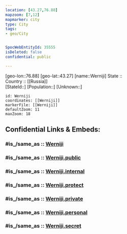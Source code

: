 ```yaml
---
location: [43.27,76.88] 
mapzoom: [7,12] 
mapmarker: city 
type: City
tags:
- geo/City


SpocWebEntityId: 35555
isDeleted: false
confidential: public

---
```

[geo-lon::76.88] 
[geo-lat::43.27] 
[name::Werniji] 
State ::  
Country :: [[Russia]]  
[StateId::] 
[Population::] 
[Unknown::] 


```leaflet
id: Werniji
coordinates: [[Werniji]] 
markerFile: [[Werniji]] 
defaultZoom: 11 
maxZoom: 18
```


## Confidential Links & Embeds: 

### #is_/same_as :: [Werniji](/_Standards/Earth/Continent/Asia/Asia~Central/Kazakhstan/Counties/Almaty/City/Werniji.md) 

### #is_/same_as :: [Werniji.public](/_public/Earth/Continent/Asia/Asia~Central/Kazakhstan/Counties/Almaty/City/Werniji.public.md) 

### #is_/same_as :: [Werniji.internal](/_internal/Earth/Continent/Asia/Asia~Central/Kazakhstan/Counties/Almaty/City/Werniji.internal.md) 

### #is_/same_as :: [Werniji.protect](/_protect/Earth/Continent/Asia/Asia~Central/Kazakhstan/Counties/Almaty/City/Werniji.protect.md) 

### #is_/same_as :: [Werniji.private](/_private/Earth/Continent/Asia/Asia~Central/Kazakhstan/Counties/Almaty/City/Werniji.private.md) 

### #is_/same_as :: [Werniji.personal](/_personal/Earth/Continent/Asia/Asia~Central/Kazakhstan/Counties/Almaty/City/Werniji.personal.md) 

### #is_/same_as :: [Werniji.secret](/_secret/Earth/Continent/Asia/Asia~Central/Kazakhstan/Counties/Almaty/City/Werniji.secret.md)

